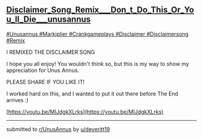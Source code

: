 ## [Disclaimer_Song_Remix___Don_t_Do_This_Or_You_ll_Die___unusannus](https://www.reddit.com/r/UnusAnnus/comments/jrxtj3/disclaimer_song_remix_dont_do_this_or_youll_die/)
[#Unusannus #Markiplier #Crankgameplays #Disclaimer #Disclaimersong #Remix](https://reddit.com/link/jrxtj3/video/1y7ocuhbeiy51/player)

I REMIXED THE DISCLAIMER SONG

I hope you all enjoy!  You wouldn't think so, but this is my way to show my appreciation for Unus Annus.

PLEASE SHARE IF YOU LIKE IT!

I worked hard on this, and I wanted to put it out there before The End arrives :)

[https://youtu.be/MIJdgkXLrks](https://youtu.be/MIJdgkXLrks)

---

submitted to [r/UnusAnnus](https://www.reddit.com/r/UnusAnnus) by [u/deveritt19](https://www.reddit.com/user/deveritt19)
